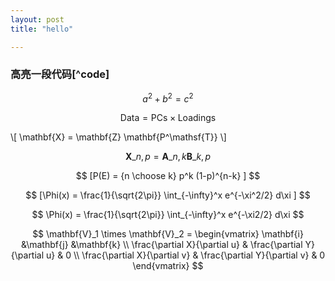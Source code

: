```yaml
---
layout: post
title: "hello"

---
```

### 高亮一段代码[^code]


$$ a^2 + b^2 = c^2 $$

$$ \mathsf{Data = PCs} \times \mathsf{Loadings} $$

\\[ \mathbf{X} = \mathbf{Z} \mathbf{P^\mathsf{T}} \\]

$$ \mathbf{X}\_{n,p} = \mathbf{A}\_{n,k} \mathbf{B}\_{k,p} $$

$$ [P(E) = {n \choose k} p^k (1-p)^{n-k} ] $$

$$ [\Phi(x) = \frac{1}{\sqrt{2\pi}} \int_{-\infty}^x e^{-\xi^2/2} d\xi ] $$

$$ \Phi(x) = \frac{1}{\sqrt{2\pi}} \int_{-\infty}^x e^{-\xi2/2} d\xi $$

$$
\mathbf{V}_1 \times \mathbf{V}_2 =  \begin{vmatrix} \mathbf{i} &\mathbf{j} &\mathbf{k} \\
\frac{\partial X}{\partial u} &  \frac{\partial Y}{\partial u} & 0 \\
\frac{\partial X}{\partial v} &  \frac{\partial Y}{\partial v} & 0 \end{vmatrix}
$$
